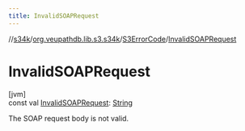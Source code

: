 ```yaml
---
title: InvalidSOAPRequest
---
```

//[s34k](../../../index.html)/[org.veupathdb.lib.s3.s34k](../index.html)/[S3ErrorCode](index.html)/[InvalidSOAPRequest](-invalid-s-o-a-p-request.html)



# InvalidSOAPRequest



[jvm]\
const val [InvalidSOAPRequest](-invalid-s-o-a-p-request.html): [String](https://kotlinlang.org/api/latest/jvm/stdlib/kotlin/-string/index.html)



The SOAP request body is not valid.




